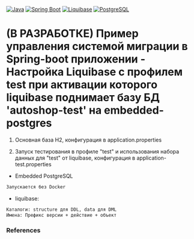 [![Java](https://img.shields.io/badge/Java-E43222??style=for-the-badge&logo=openjdk&logoColor=FFFFFF)](https://www.java.com/)
[![Spring Boot](https://img.shields.io/badge/Spring_Boot-FFFFFF??style=for-the-badge&logo=Spring)](https://spring.io/projects/spring-boot/)
[![Liquibase](https://img.shields.io/badge/Liquibase-FFFFFF??style=for-the-badge&logo=Liquibase&logoColor=3861F6)](https://www.liquibase.com/)
[![PostgreSQL](https://img.shields.io/badge/PostgreSQL-3E6389??style=for-the-badge&logo=PostgreSQL&logoColor=FFFFFF)](https://www.postgresql.org/)


# (В РАЗРАБОТКЕ) Пример управления системой миграции в Spring-boot приложении - Настройка Liquibase с профилем test при активации которого liquibase поднимает базу БД 'autoshop-test' на embedded-postgres
1) Основная база H2, конфигурация в application.properties

2) Запуск тестирования в профиле "test" и использования набора данных для "test" от liquibase, конфигурация в application-test.properties

 - Embedded PostgreSQL
```txt
Запускается без Docker
```

 - liquibase:
```txt
Каталоги: structure для DDL, data для DML
Имена: Префикс версии + действие + объект
```

### References
